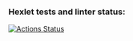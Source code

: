 ### Hexlet tests and linter status:
[![Actions Status](https://github.com/dchmerenko/frontend-project-lvl1/workflows/hexlet-check/badge.svg)](https://github.com/dchmerenko/frontend-project-lvl1/actions)